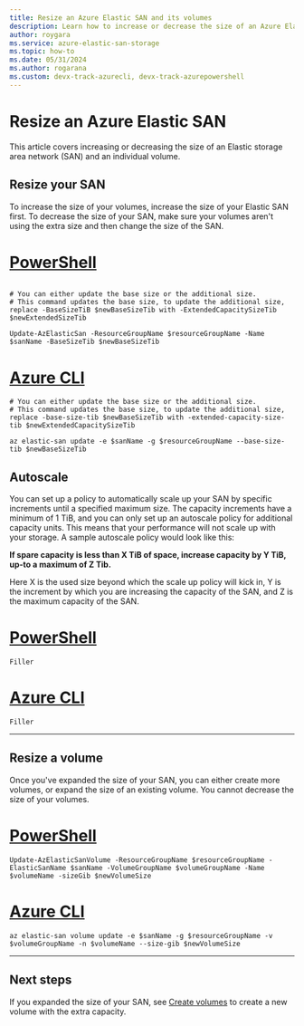 ```yaml
---
title: Resize an Azure Elastic SAN and its volumes
description: Learn how to increase or decrease the size of an Azure Elastic SAN and its volumes with the Azure portal, Azure PowerShell module, or Azure CLI.
author: roygara
ms.service: azure-elastic-san-storage
ms.topic: how-to
ms.date: 05/31/2024
ms.author: rogarana
ms.custom: devx-track-azurecli, devx-track-azurepowershell
---
```


# Resize an Azure Elastic SAN

This article covers increasing or decreasing the size of an Elastic storage area network (SAN) and an individual volume.

## Resize your SAN

To increase the size of your volumes, increase the size of your Elastic SAN first. To decrease the size of your SAN, make sure your volumes aren't using the extra size and then change the size of the SAN.

# [PowerShell](#tab/azure-powershell)

```azurepowershell

# You can either update the base size or the additional size.
# This command updates the base size, to update the additional size, replace -BaseSizeTiB $newBaseSizeTib with -ExtendedCapacitySizeTib $newExtendedSizeTib

Update-AzElasticSan -ResourceGroupName $resourceGroupName -Name $sanName -BaseSizeTib $newBaseSizeTib

```

# [Azure CLI](#tab/azure-cli)

```azurecli
# You can either update the base size or the additional size.
# This command updates the base size, to update the additional size, replace -base-size-tib $newBaseSizeTib with -extended-capacity-size-tib $newExtendedCapacitySizeTib

az elastic-san update -e $sanName -g $resourceGroupName --base-size-tib $newBaseSizeTib
```

## Autoscale

You can set up a policy to automatically scale up your SAN by specific increments until a specified maximum size. The capacity increments have a minimum of 1 TiB, and you can only set up an autoscale policy for additional capacity units. This means that your performance will not scale up with your storage. A sample autoscale policy would look like this:  
  
**If spare capacity is less than X TiB of space, increase capacity by Y TiB, up-to a maximum of Z Tib.** 
  
Here X is the used size beyond which the scale up policy will kick in, Y is the increment by which you are increasing the capacity of the SAN, and Z is the maximum capacity of the SAN.

# [PowerShell](#tab/azure-powershell)

```azurepowershell
Filler
```

# [Azure CLI](#tab/azure-cli)

```azurecli
Filler
```

---

## Resize a volume

Once you've expanded the size of your SAN, you can either create more volumes, or expand the size of an existing volume. You cannot decrease the size of your volumes.

# [PowerShell](#tab/azure-powershell)

```azurepowershell
Update-AzElasticSanVolume -ResourceGroupName $resourceGroupName -ElasticSanName $sanName -VolumeGroupName $volumeGroupName -Name $volumeName -sizeGib $newVolumeSize
```

# [Azure CLI](#tab/azure-cli)

```azurecli
az elastic-san volume update -e $sanName -g $resourceGroupName -v $volumeGroupName -n $volumeName --size-gib $newVolumeSize
```

---

## Next steps

If you expanded the size of your SAN, see [Create volumes](elastic-san-create.md#create-volumes) to create a new volume with the extra capacity.
